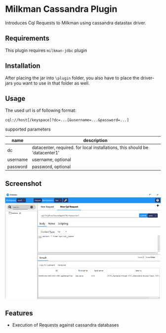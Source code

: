 # Milkman Cassandra Plugin

Introduces Cql Requests to Milkman using cassandra datastax driver.

## Requirements
This plugin requires `milkman-jdbc` plugin

## Installation
After placing the jar into `\plugin` folder, you also have to place the driver-jars you want to use in that folder as well.

## Usage

The used url is of following format:
```
cql://host[/keyspace]?dc=...[&username=...&password=...]
```

supported parameters

| name | description |
| --- | --- |
| dc | datacenter, required. for local installations, this should be 'datacenter1' |
| username | username, optional |
| password | password, optional |

## Screenshot

![img](/img/cassandra-plugin.png)

## Features

 * Execution of Requests against cassandra databases
